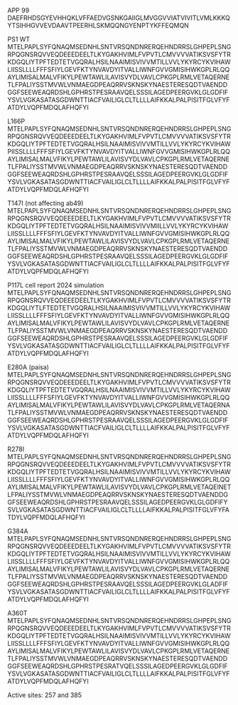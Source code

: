 APP 99
DAEFRHDSGYEVHHQKLVFFAEDVGSNKGAIIGLMVGGVVIATVIVITLVMLKKKQYTSIHHGVVEVDAAVTPEERHLSKMQQNGYENPTYKFFEQMQN

PS1 WT 
MTELPAPLSYFQNAQMSEDNHLSNTVRSQNDNRERQEHNDRRSLGHPEPLSNGRPQGNSRQVVEQDEEEDEELTLKYGAKHVIMLFVPVTLCMVVVVATIKSVSFYTRKDGQLIYTPFTEDTETVGQRALHSILNAAIMISVIVVMTILLVVLYKYRCYKVIHAWLIISSLLLLFFFSFIYLGEVFKTYNVAVDYITVALLIWNFGVVGMISIHWKGPLRLQQAYLIMISALMALVFIKYLPEWTAWLILAVISVYDLVAVLCPKGPLRMLVETAQERNETLFPALIYSSTMVWLVNMAEGDPEAQRRVSKNSKYNAESTERESQDTVAENDDGGFSEEWEAQRDSHLGPHRSTPESRAAVQELSSSILAGEDPEERGVKLGLGDFIFYSVLVGKASATASGDWNTTIACFVAILIGLCLTLLLLAIFKKALPALPISITFGLVFYFATDYLVQPFMDQLAFHQFYI

L166P
MTELPAPLSYFQNAQMSEDNHLSNTVRSQNDNRERQEHNDRRSLGHPEPLSNGRPQGNSRQVVEQDEEEDEELTLKYGAKHVIMLFVPVTLCMVVVVATIKSVSFYTRKDGQLIYTPFTEDTETVGQRALHSILNAAIMISVIVVMTILLVVLYKYRCYKVIHAWPIISSLLLLFFFSFIYLGEVFKTYNVAVDYITVALLIWNFGVVGMISIHWKGPLRLQQAYLIMISALMALVFIKYLPEWTAWLILAVISVYDLVAVLCPKGPLRMLVETAQERNETLFPALIYSSTMVWLVNMAEGDPEAQRRVSKNSKYNAESTERESQDTVAENDDGGFSEEWEAQRDSHLGPHRSTPESRAAVQELSSSILAGEDPEERGVKLGLGDFIFYSVLVGKASATASGDWNTTIACFVAILIGLCLTLLLLAIFKKALPALPISITFGLVFYFATDYLVQPFMDQLAFHQFYI

T147I (not affecting ab49)
MTELPAPLSYFQNAQMSEDNHLSNTVRSQNDNRERQEHNDRRSLGHPEPLSNGRPQGNSRQVVEQDEEEDEELTLKYGAKHVIMLFVPVTLCMVVVVATIKSVSFYTRKDGQLIYTPFTEDTETVGQRALHSILNAAIMISVIVVMIILLVVLYKYRCYKVIHAWLIISSLLLLFFFSFIYLGEVFKTYNVAVDYITVALLIWNFGVVGMISIHWKGPLRLQQAYLIMISALMALVFIKYLPEWTAWLILAVISVYDLVAVLCPKGPLRMLVETAQERNETLFPALIYSSTMVWLVNMAEGDPEAQRRVSKNSKYNAESTERESQDTVAENDDGGFSEEWEAQRDSHLGPHRSTPESRAAVQELSSSILAGEDPEERGVKLGLGDFIFYSVLVGKASATASGDWNTTIACFVAILIGLCLTLLLLAIFKKALPALPISITFGLVFYFATDYLVQPFMDQLAFHQFYI

P117L cell report 2024 simulation
MTELPAPLSYFQNAQMSEDNHLSNTVRSQNDNRERQEHNDRRSLGHPEPLSNGRPQGNSRQVVEQDEEEDEELTLKYGAKHVIMLFVPVTLCMVVVVATIKSVSFYTRKDGQLIYTLFTEDTETVGQRALHSILNAAIMISVIVVMTILLVVLYKYRCYKVIHAWLIISSLLLLFFFSFIYLGEVFKTYNVAVDYITVALLIWNFGVVGMISIHWKGPLRLQQAYLIMISALMALVFIKYLPEWTAWLILAVISVYDLVAVLCPKGPLRMLVETAQERNETLFPALIYSSTMVWLVNMAEGDPEAQRRVSKNSKYNAESTERESQDTVAENDDGGFSEEWEAQRDSHLGPHRSTPESRAAVQELSSSILAGEDPEERGVKLGLGDFIFYSVLVGKASATASGDWNTTIACFVAILIGLCLTLLLLAIFKKALPALPISITFGLVFYFATDYLVQPFMDQLAFHQFYI

E280A (paisa)
MTELPAPLSYFQNAQMSEDNHLSNTVRSQNDNRERQEHNDRRSLGHPEPLSNGRPQGNSRQVVEQDEEEDEELTLKYGAKHVIMLFVPVTLCMVVVVATIKSVSFYTRKDGQLIYTPFTEDTETVGQRALHSILNAAIMISVIVVMTILLVVLYKYRCYKVIHAWLIISSLLLLFFFSFIYLGEVFKTYNVAVDYITVALLIWNFGVVGMISIHWKGPLRLQQAYLIMISALMALVFIKYLPEWTAWLILAVISVYDLVAVLCPKGPLRMLVETAQERNATLFPALIYSSTMVWLVNMAEGDPEAQRRVSKNSKYNAESTERESQDTVAENDDGGFSEEWEAQRDSHLGPHRSTPESRAAVQELSSSILAGEDPEERGVKLGLGDFIFYSVLVGKASATASGDWNTTIACFVAILIGLCLTLLLLAIFKKALPALPISITFGLVFYFATDYLVQPFMDQLAFHQFYI

R278I
MTELPAPLSYFQNAQMSEDNHLSNTVRSQNDNRERQEHNDRRSLGHPEPLSNGRPQGNSRQVVEQDEEEDEELTLKYGAKHVIMLFVPVTLCMVVVVATIKSVSFYTRKDGQLIYTPFTEDTETVGQRALHSILNAAIMISVIVVMTILLVVLYKYRCYKVIHAWLIISSLLLLFFFSFIYLGEVFKTYNVAVDYITVALLIWNFGVVGMISIHWKGPLRLQQAYLIMISALMALVFIKYLPEWTAWLILAVISVYDLVAVLCPKGPLRMLVETAQEINETLFPALIYSSTMVWLVNMAEGDPEAQRRVSKNSKYNAESTERESQDTVAENDDGGFSEEWEAQRDSHLGPHRSTPESRAAVQELSSSILAGEDPEERGVKLGLGDFIFYSVLVGKASATASGDWNTTIACFVAILIGLCLTLLLLAIFKKALPALPISITFGLVFYFATDYLVQPFMDQLAFHQFYI

G384A
MTELPAPLSYFQNAQMSEDNHLSNTVRSQNDNRERQEHNDRRSLGHPEPLSNGRPQGNSRQVVEQDEEEDEELTLKYGAKHVIMLFVPVTLCMVVVVATIKSVSFYTRKDGQLIYTPFTEDTETVGQRALHSILNAAIMISVIVVMTILLVVLYKYRCYKVIHAWLIISSLLLLFFFSFIYLGEVFKTYNVAVDYITVALLIWNFGVVGMISIHWKGPLRLQQAYLIMISALMALVFIKYLPEWTAWLILAVISVYDLVAVLCPKGPLRMLVETAQERNETLFPALIYSSTMVWLVNMAEGDPEAQRRVSKNSKYNAESTERESQDTVAENDDGGFSEEWEAQRDSHLGPHRSTPESRAAVQELSSSILAGEDPEERGVKLGLADFIFYSVLVGKASATASGDWNTTIACFVAILIGLCLTLLLLAIFKKALPALPISITFGLVFYFATDYLVQPFMDQLAFHQFYI

A360T
MTELPAPLSYFQNAQMSEDNHLSNTVRSQNDNRERQEHNDRRSLGHPEPLSNGRPQGNSRQVVEQDEEEDEELTLKYGAKHVIMLFVPVTLCMVVVVATIKSVSFYTRKDGQLIYTPFTEDTETVGQRALHSILNAAIMISVIVVMTILLVVLYKYRCYKVIHAWLIISSLLLLFFFSFIYLGEVFKTYNVAVDYITVALLIWNFGVVGMISIHWKGPLRLQQAYLIMISALMALVFIKYLPEWTAWLILAVISVYDLVAVLCPKGPLRMLVETAQERNETLFPALIYSSTMVWLVNMAEGDPEAQRRVSKNSKYNAESTERESQDTVAENDDGGFSEEWEAQRDSHLGPHRSTPESRATVQELSSSILAGEDPEERGVKLGLGDFIFYSVLVGKASATASGDWNTTIACFVAILIGLCLTLLLLAIFKKALPALPISITFGLVFYFATDYLVQPFMDQLAFHQFYI

Active sites: 257 and 385
